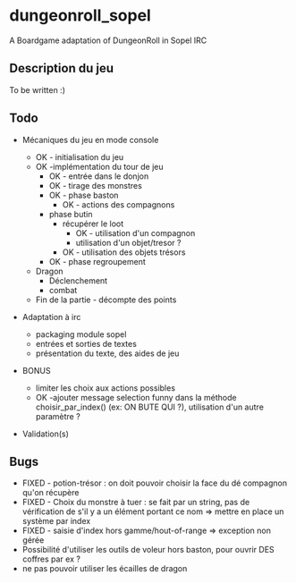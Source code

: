 # dungeonroll_sopel
A Boardgame adaptation of DungeonRoll in Sopel IRC

## Description du jeu

To be written :)

## Todo

  * Mécaniques du jeu en mode console
    * OK - initialisation du jeu
    * OK -implémentation du tour de jeu
      *  OK - entrée dans le donjon
        * OK - tirage des monstres
      * OK - phase baston
        * OK - actions des compagnons 
      * phase butin
        * récupérer le loot
            * OK - utilisation d'un compagnon
            * utilisation d'un objet/tresor ?
        * OK - utilisation des objets trésors
      * OK - phase regroupement
    * Dragon
      * Déclenchement
      * combat
    * Fin de la partie - décompte des points
    
  
  * Adaptation à irc
    * packaging module sopel
    * entrées et sorties de textes
    * présentation du texte, des aides de jeu 


  * BONUS
    * limiter les choix aux actions possibles
    * OK -ajouter message selection funny dans la méthode choisir_par_index() (ex: ON BUTE QUI ?), utilisation d'un autre paramètre ?
    
  * Validation(s)
    


## Bugs

  * FIXED - potion-trésor : on doit pouvoir choisir la face du dé compagnon qu'on récupère
  * FIXED - Choix du monstre à tuer : se fait par un string, pas de vérification de s'il y a un élément portant ce nom => mettre en place un système par index
  * FIXED - saisie d'index hors gamme/hout-of-range => exception non gérée
  * Possibilité d'utiliser les outils de voleur hors baston, pour ouvrir DES coffres par ex ?
  * ne pas pouvoir utiliser les écailles de dragon

